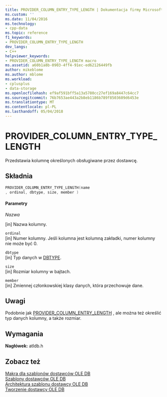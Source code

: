 ```yaml
---
title: PROVIDER_COLUMN_ENTRY_TYPE_LENGTH | Dokumentacja firmy Microsoft
ms.custom: ''
ms.date: 11/04/2016
ms.technology:
- cpp-data
ms.topic: reference
f1_keywords:
- PROVIDER_COLUMN_ENTRY_TYPE_LENGTH
dev_langs:
- C++
helpviewer_keywords:
- PROVIDER_COLUMN_ENTRY_TYPE_LENGTH macro
ms.assetid: a60b1a8b-0903-4ff4-91ec-ed62126449fb
author: mikeblome
ms.author: mblome
ms.workload:
- cplusplus
- data-storage
ms.openlocfilehash: ef9af591bff5a13a5780cc27ef169a8447c64cc7
ms.sourcegitcommit: 76b7653ae443a2b8eb1186b789f8503609d6453e
ms.translationtype: MT
ms.contentlocale: pl-PL
ms.lasthandoff: 05/04/2018
---
```

# <a name="providercolumnentrytypelength"></a>PROVIDER_COLUMN_ENTRY_TYPE_LENGTH
Przedstawia kolumnę określonych obsługiwane przez dostawcę.  
  
## <a name="syntax"></a>Składnia  
  
```cpp
PROVIDER_COLUMN_ENTRY_TYPE_LENGTH(name  
, ordinal, dbtype, size, member )  
```  
  
#### <a name="parameters"></a>Parametry  
 *Nazwa*  
  
 [in] Nazwa kolumny.  
  
 `ordinal`  
 [in] Numer kolumny. Jeśli kolumna jest kolumną zakładki, numer kolumny nie może być 0.  
  
 `dbtype`  
 [in] Typ danych w [DBTYPE](https://msdn.microsoft.com/en-us/library/ms711251.aspx).  
  
 `size`  
 [in] Rozmiar kolumny w bajtach.  
  
 `member`  
 [in] Zmiennej członkowskiej klasy danych, która przechowuje dane.  
  
## <a name="remarks"></a>Uwagi  
 Podobnie jak [PROVIDER_COLUMN_ENTRY_LENGTH](../../data/oledb/provider-column-entry-length.md) , ale można też określić typ danych kolumny, a także rozmiar.  
  
## <a name="requirements"></a>Wymagania  
 **Nagłówek:** atldb.h  
  
## <a name="see-also"></a>Zobacz też  
 [Makra dla szablonów dostawców OLE DB](../../data/oledb/macros-for-ole-db-provider-templates.md)   
 [Szablony dostawców OLE DB](../../data/oledb/ole-db-provider-templates-cpp.md)   
 [Architektura szablonu dostawcy OLE DB](../../data/oledb/ole-db-provider-template-architecture.md)   
 [Tworzenie dostawcy OLE DB](../../data/oledb/creating-an-ole-db-provider.md)